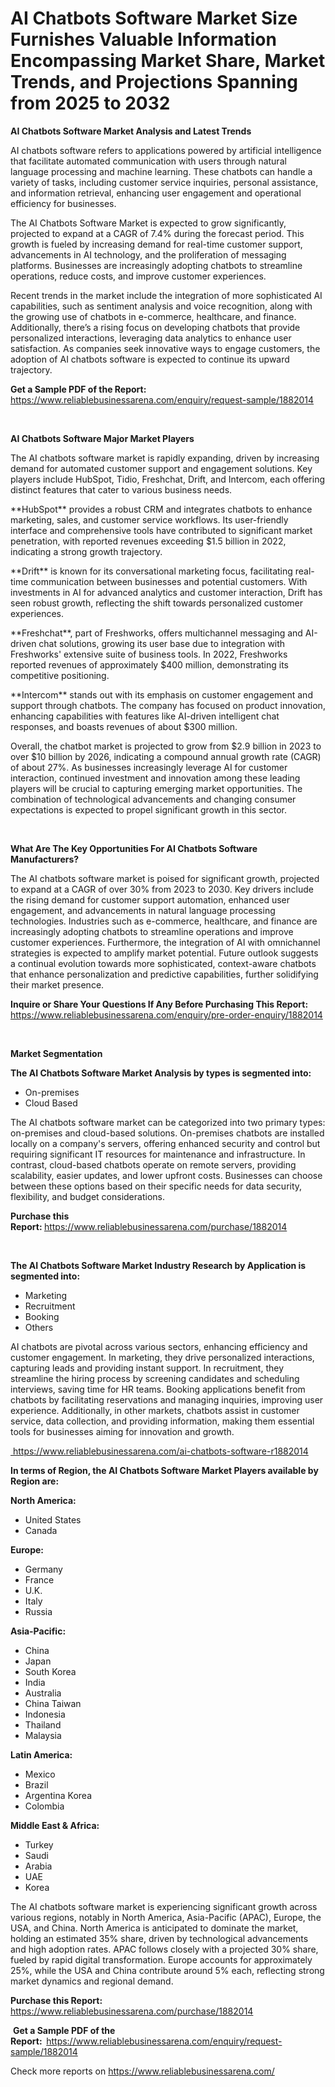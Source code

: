 <p><h1>AI Chatbots Software Market Size Furnishes Valuable Information Encompassing Market Share, Market Trends, and Projections Spanning from 2025 to 2032</h1></p><p><strong>AI Chatbots Software Market Analysis and Latest Trends</strong></p>
<p><p>AI chatbots software refers to applications powered by artificial intelligence that facilitate automated communication with users through natural language processing and machine learning. These chatbots can handle a variety of tasks, including customer service inquiries, personal assistance, and information retrieval, enhancing user engagement and operational efficiency for businesses.</p><p>The AI Chatbots Software Market is expected to grow significantly, projected to expand at a CAGR of 7.4% during the forecast period. This growth is fueled by increasing demand for real-time customer support, advancements in AI technology, and the proliferation of messaging platforms. Businesses are increasingly adopting chatbots to streamline operations, reduce costs, and improve customer experiences.</p><p>Recent trends in the market include the integration of more sophisticated AI capabilities, such as sentiment analysis and voice recognition, along with the growing use of chatbots in e-commerce, healthcare, and finance. Additionally, there’s a rising focus on developing chatbots that provide personalized interactions, leveraging data analytics to enhance user satisfaction. As companies seek innovative ways to engage customers, the adoption of AI chatbots software is expected to continue its upward trajectory.</p></p>
<p><strong>Get a Sample PDF of the Report:&nbsp;</strong> <a href="https://www.reliablebusinessarena.com/enquiry/request-sample/1882014?utm_campaign=1789&utm_medium=2&utm_source=Github&utm_content=ia&utm_term=11032025&utm_id=ai-chatbots-software">https://www.reliablebusinessarena.com/enquiry/request-sample/1882014</a></p>
<p>&nbsp;</p>
<p><strong>AI Chatbots Software Major Market Players</strong></p>
<p><p>The AI chatbots software market is rapidly expanding, driven by increasing demand for automated customer support and engagement solutions. Key players include HubSpot, Tidio, Freshchat, Drift, and Intercom, each offering distinct features that cater to various business needs. </p><p>**HubSpot** provides a robust CRM and integrates chatbots to enhance marketing, sales, and customer service workflows. Its user-friendly interface and comprehensive tools have contributed to significant market penetration, with reported revenues exceeding $1.5 billion in 2022, indicating a strong growth trajectory.</p><p>**Drift** is known for its conversational marketing focus, facilitating real-time communication between businesses and potential customers. With investments in AI for advanced analytics and customer interaction, Drift has seen robust growth, reflecting the shift towards personalized customer experiences.</p><p>**Freshchat**, part of Freshworks, offers multichannel messaging and AI-driven chat solutions, growing its user base due to integration with Freshworks' extensive suite of business tools. In 2022, Freshworks reported revenues of approximately $400 million, demonstrating its competitive positioning.</p><p>**Intercom** stands out with its emphasis on customer engagement and support through chatbots. The company has focused on product innovation, enhancing capabilities with features like AI-driven intelligent chat responses, and boasts revenues of about $300 million.</p><p>Overall, the chatbot market is projected to grow from $2.9 billion in 2023 to over $10 billion by 2026, indicating a compound annual growth rate (CAGR) of about 27%. As businesses increasingly leverage AI for customer interaction, continued investment and innovation among these leading players will be crucial to capturing emerging market opportunities. The combination of technological advancements and changing consumer expectations is expected to propel significant growth in this sector.</p></p>
<p>&nbsp;</p>
<p><strong>What Are The Key Opportunities For AI Chatbots Software Manufacturers?</strong></p>
<p><p>The AI chatbots software market is poised for significant growth, projected to expand at a CAGR of over 30% from 2023 to 2030. Key drivers include the rising demand for customer support automation, enhanced user engagement, and advancements in natural language processing technologies. Industries such as e-commerce, healthcare, and finance are increasingly adopting chatbots to streamline operations and improve customer experiences. Furthermore, the integration of AI with omnichannel strategies is expected to amplify market potential. Future outlook suggests a continual evolution towards more sophisticated, context-aware chatbots that enhance personalization and predictive capabilities, further solidifying their market presence.</p></p>
<p><strong>Inquire or Share Your Questions If Any Before Purchasing This Report:</strong> <a href="https://www.reliablebusinessarena.com/enquiry/pre-order-enquiry/1882014?utm_campaign=1789&utm_medium=2&utm_source=Github&utm_content=ia&utm_term=11032025&utm_id=ai-chatbots-software">https://www.reliablebusinessarena.com/enquiry/pre-order-enquiry/1882014</a></p>
<p>&nbsp;</p>
<p><strong>Market Segmentation</strong></p>
<p><strong>The AI Chatbots Software Market Analysis by types is segmented into:</strong></p>
<p><ul><li>On-premises</li><li>Cloud Based</li></ul></p>
<p><p>The AI chatbots software market can be categorized into two primary types: on-premises and cloud-based solutions. On-premises chatbots are installed locally on a company's servers, offering enhanced security and control but requiring significant IT resources for maintenance and infrastructure. In contrast, cloud-based chatbots operate on remote servers, providing scalability, easier updates, and lower upfront costs. Businesses can choose between these options based on their specific needs for data security, flexibility, and budget considerations.</p></p>
<p><strong>Purchase this Report:&nbsp;</strong><a href="https://www.reliablebusinessarena.com/purchase/1882014?utm_campaign=1789&utm_medium=2&utm_source=Github&utm_content=ia&utm_term=11032025&utm_id=ai-chatbots-software">https://www.reliablebusinessarena.com/purchase/1882014</a></p>
<p>&nbsp;</p>
<p><strong>The AI Chatbots Software Market Industry Research by Application is segmented into:</strong></p>
<p><ul><li>Marketing</li><li>Recruitment</li><li>Booking</li><li>Others</li></ul></p>
<p><p>AI chatbots are pivotal across various sectors, enhancing efficiency and customer engagement. In marketing, they drive personalized interactions, capturing leads and providing instant support. In recruitment, they streamline the hiring process by screening candidates and scheduling interviews, saving time for HR teams. Booking applications benefit from chatbots by facilitating reservations and managing inquiries, improving user experience. Additionally, in other markets, chatbots assist in customer service, data collection, and providing information, making them essential tools for businesses aiming for innovation and growth.</p></p>
<p><a href="https://www.reliablebusinessarena.com/ai-chatbots-software-r1882014?utm_campaign=1789&utm_medium=2&utm_source=Github&utm_content=ia&utm_term=11032025&utm_id=ai-chatbots-software">&nbsp;https://www.reliablebusinessarena.com/ai-chatbots-software-r1882014</a></p>
<p><strong>In terms of Region, the AI Chatbots Software Market Players available by Region are:</strong></p>
<p>
    <p> <strong> North America: </strong>
        <ul>
            <li>United States</li>
            <li>Canada</li>
        </ul>
        </p> 
    <p> <strong> Europe: </strong>
        <ul>
            <li>Germany</li>
            <li>France</li>
            <li>U.K.</li>
            <li>Italy</li>
            <li>Russia</li>
        </ul>
        </p> 
    <p> <strong> Asia-Pacific: </strong>
        <ul>
            <li>China</li>
            <li>Japan</li>
            <li>South Korea</li>
            <li>India</li>
            <li>Australia</li>
            <li>China Taiwan</li>
            <li>Indonesia</li>
            <li>Thailand</li>
            <li>Malaysia</li>
        </ul>
        </p> 
    <p> <strong> Latin America: </strong>
        <ul>
            <li>Mexico</li>
            <li>Brazil</li>
            <li>Argentina Korea</li>
            <li>Colombia</li>
        </ul>
        </p> 
    <p> <strong> Middle East & Africa: </strong>
        <ul>
            <li>Turkey</li>
            <li>Saudi</li>
            <li>Arabia</li>
            <li>UAE</li>
            <li>Korea</li>
        </ul>
    </p>
    </p>
<p><p>The AI chatbots software market is experiencing significant growth across various regions, notably in North America, Asia-Pacific (APAC), Europe, the USA, and China. North America is anticipated to dominate the market, holding an estimated 35% share, driven by technological advancements and high adoption rates. APAC follows closely with a projected 30% share, fueled by rapid digital transformation. Europe accounts for approximately 25%, while the USA and China contribute around 5% each, reflecting strong market dynamics and regional demand.</p></p>
<p><strong>Purchase this Report: </strong><a href="https://www.reliablebusinessarena.com/purchase/1882014?utm_campaign=1789&utm_medium=2&utm_source=Github&utm_content=ia&utm_term=11032025&utm_id=ai-chatbots-software">https://www.reliablebusinessarena.com/purchase/1882014</a></p>
<p>&nbsp;<strong>Get a Sample PDF of the Report:&nbsp;&nbsp;</strong><a href="https://www.reliablebusinessarena.com/enquiry/request-sample/1882014?utm_campaign=1789&utm_medium=2&utm_source=Github&utm_content=ia&utm_term=11032025&utm_id=ai-chatbots-software">https://www.reliablebusinessarena.com/enquiry/request-sample/1882014</a></p>
<p><strong></strong></p>
<p>Check more reports on <a href="https://www.reliablebusinessarena.com/?utm_campaign=1789&utm_medium=2&utm_source=Github&utm_content=ia&utm_term=11032025&utm_id=ai-chatbots-software">https://www.reliablebusinessarena.com/</a></p>